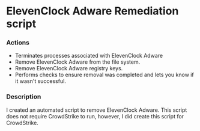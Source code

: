 # ElevenClock Adware Remediation script

### Actions
- Terminates processes associated with ElevenClock Adware
- Remove ElevenClock Adware from the file system.
- Remove ElevenClock Adware registry keys.
- Performs checks to ensure removal was completed and lets you know if it wasn't successful.

### Description

I created an automated script to remove ElevenClock Adware.  This script does not require CrowdStrike to run, however, I did create this script for CrowdStrike.
